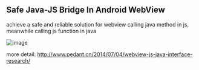 Safe Java-JS Bridge In Android WebView
--------------

achieve a safe and reliable solution for webview calling java method in js, meanwhile calling js function in java

![image](https://github.com/pedant/safe-java-for-webview-js/raw/master/app-sample-screenshot.png)

more detail: http://www.pedant.cn/2014/07/04/webview-js-java-interface-research/
